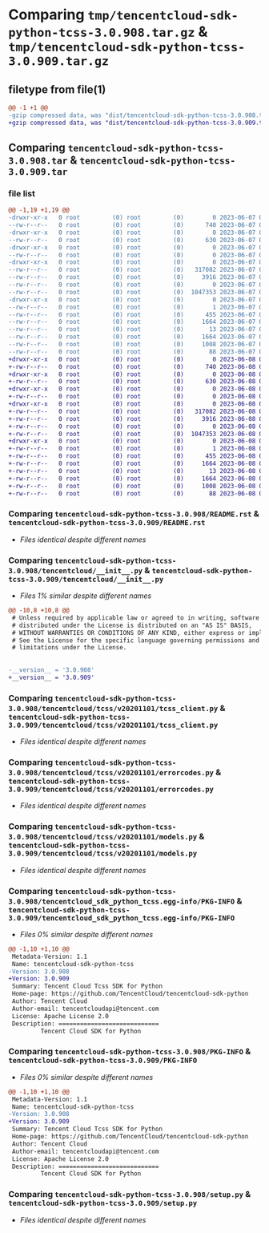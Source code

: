 # Comparing `tmp/tencentcloud-sdk-python-tcss-3.0.908.tar.gz` & `tmp/tencentcloud-sdk-python-tcss-3.0.909.tar.gz`

## filetype from file(1)

```diff
@@ -1 +1 @@
-gzip compressed data, was "dist/tencentcloud-sdk-python-tcss-3.0.908.tar", last modified: Wed Jun  7 00:33:21 2023, max compression
+gzip compressed data, was "dist/tencentcloud-sdk-python-tcss-3.0.909.tar", last modified: Thu Jun  8 00:34:15 2023, max compression
```

## Comparing `tencentcloud-sdk-python-tcss-3.0.908.tar` & `tencentcloud-sdk-python-tcss-3.0.909.tar`

### file list

```diff
@@ -1,19 +1,19 @@
-drwxr-xr-x   0 root         (0) root         (0)        0 2023-06-07 00:33:21.000000 tencentcloud-sdk-python-tcss-3.0.908/
--rw-r--r--   0 root         (0) root         (0)      740 2023-06-07 00:33:21.000000 tencentcloud-sdk-python-tcss-3.0.908/README.rst
-drwxr-xr-x   0 root         (0) root         (0)        0 2023-06-07 00:33:21.000000 tencentcloud-sdk-python-tcss-3.0.908/tencentcloud/
--rw-r--r--   0 root         (0) root         (0)      630 2023-06-07 00:33:21.000000 tencentcloud-sdk-python-tcss-3.0.908/tencentcloud/__init__.py
-drwxr-xr-x   0 root         (0) root         (0)        0 2023-06-07 00:33:21.000000 tencentcloud-sdk-python-tcss-3.0.908/tencentcloud/tcss/
--rw-r--r--   0 root         (0) root         (0)        0 2023-06-07 00:33:21.000000 tencentcloud-sdk-python-tcss-3.0.908/tencentcloud/tcss/__init__.py
-drwxr-xr-x   0 root         (0) root         (0)        0 2023-06-07 00:33:21.000000 tencentcloud-sdk-python-tcss-3.0.908/tencentcloud/tcss/v20201101/
--rw-r--r--   0 root         (0) root         (0)   317082 2023-06-07 00:33:21.000000 tencentcloud-sdk-python-tcss-3.0.908/tencentcloud/tcss/v20201101/tcss_client.py
--rw-r--r--   0 root         (0) root         (0)     3916 2023-06-07 00:33:21.000000 tencentcloud-sdk-python-tcss-3.0.908/tencentcloud/tcss/v20201101/errorcodes.py
--rw-r--r--   0 root         (0) root         (0)        0 2023-06-07 00:33:21.000000 tencentcloud-sdk-python-tcss-3.0.908/tencentcloud/tcss/v20201101/__init__.py
--rw-r--r--   0 root         (0) root         (0)  1047353 2023-06-07 00:33:21.000000 tencentcloud-sdk-python-tcss-3.0.908/tencentcloud/tcss/v20201101/models.py
-drwxr-xr-x   0 root         (0) root         (0)        0 2023-06-07 00:33:21.000000 tencentcloud-sdk-python-tcss-3.0.908/tencentcloud_sdk_python_tcss.egg-info/
--rw-r--r--   0 root         (0) root         (0)        1 2023-06-07 00:33:21.000000 tencentcloud-sdk-python-tcss-3.0.908/tencentcloud_sdk_python_tcss.egg-info/dependency_links.txt
--rw-r--r--   0 root         (0) root         (0)      455 2023-06-07 00:33:21.000000 tencentcloud-sdk-python-tcss-3.0.908/tencentcloud_sdk_python_tcss.egg-info/SOURCES.txt
--rw-r--r--   0 root         (0) root         (0)     1664 2023-06-07 00:33:21.000000 tencentcloud-sdk-python-tcss-3.0.908/tencentcloud_sdk_python_tcss.egg-info/PKG-INFO
--rw-r--r--   0 root         (0) root         (0)       13 2023-06-07 00:33:21.000000 tencentcloud-sdk-python-tcss-3.0.908/tencentcloud_sdk_python_tcss.egg-info/top_level.txt
--rw-r--r--   0 root         (0) root         (0)     1664 2023-06-07 00:33:21.000000 tencentcloud-sdk-python-tcss-3.0.908/PKG-INFO
--rw-r--r--   0 root         (0) root         (0)     1008 2023-06-07 00:33:21.000000 tencentcloud-sdk-python-tcss-3.0.908/setup.py
--rw-r--r--   0 root         (0) root         (0)       88 2023-06-07 00:33:21.000000 tencentcloud-sdk-python-tcss-3.0.908/setup.cfg
+drwxr-xr-x   0 root         (0) root         (0)        0 2023-06-08 00:34:15.000000 tencentcloud-sdk-python-tcss-3.0.909/
+-rw-r--r--   0 root         (0) root         (0)      740 2023-06-08 00:34:15.000000 tencentcloud-sdk-python-tcss-3.0.909/README.rst
+drwxr-xr-x   0 root         (0) root         (0)        0 2023-06-08 00:34:15.000000 tencentcloud-sdk-python-tcss-3.0.909/tencentcloud/
+-rw-r--r--   0 root         (0) root         (0)      630 2023-06-08 00:34:15.000000 tencentcloud-sdk-python-tcss-3.0.909/tencentcloud/__init__.py
+drwxr-xr-x   0 root         (0) root         (0)        0 2023-06-08 00:34:15.000000 tencentcloud-sdk-python-tcss-3.0.909/tencentcloud/tcss/
+-rw-r--r--   0 root         (0) root         (0)        0 2023-06-08 00:34:15.000000 tencentcloud-sdk-python-tcss-3.0.909/tencentcloud/tcss/__init__.py
+drwxr-xr-x   0 root         (0) root         (0)        0 2023-06-08 00:34:15.000000 tencentcloud-sdk-python-tcss-3.0.909/tencentcloud/tcss/v20201101/
+-rw-r--r--   0 root         (0) root         (0)   317082 2023-06-08 00:34:15.000000 tencentcloud-sdk-python-tcss-3.0.909/tencentcloud/tcss/v20201101/tcss_client.py
+-rw-r--r--   0 root         (0) root         (0)     3916 2023-06-08 00:34:15.000000 tencentcloud-sdk-python-tcss-3.0.909/tencentcloud/tcss/v20201101/errorcodes.py
+-rw-r--r--   0 root         (0) root         (0)        0 2023-06-08 00:34:15.000000 tencentcloud-sdk-python-tcss-3.0.909/tencentcloud/tcss/v20201101/__init__.py
+-rw-r--r--   0 root         (0) root         (0)  1047353 2023-06-08 00:34:15.000000 tencentcloud-sdk-python-tcss-3.0.909/tencentcloud/tcss/v20201101/models.py
+drwxr-xr-x   0 root         (0) root         (0)        0 2023-06-08 00:34:15.000000 tencentcloud-sdk-python-tcss-3.0.909/tencentcloud_sdk_python_tcss.egg-info/
+-rw-r--r--   0 root         (0) root         (0)        1 2023-06-08 00:34:15.000000 tencentcloud-sdk-python-tcss-3.0.909/tencentcloud_sdk_python_tcss.egg-info/dependency_links.txt
+-rw-r--r--   0 root         (0) root         (0)      455 2023-06-08 00:34:15.000000 tencentcloud-sdk-python-tcss-3.0.909/tencentcloud_sdk_python_tcss.egg-info/SOURCES.txt
+-rw-r--r--   0 root         (0) root         (0)     1664 2023-06-08 00:34:15.000000 tencentcloud-sdk-python-tcss-3.0.909/tencentcloud_sdk_python_tcss.egg-info/PKG-INFO
+-rw-r--r--   0 root         (0) root         (0)       13 2023-06-08 00:34:15.000000 tencentcloud-sdk-python-tcss-3.0.909/tencentcloud_sdk_python_tcss.egg-info/top_level.txt
+-rw-r--r--   0 root         (0) root         (0)     1664 2023-06-08 00:34:15.000000 tencentcloud-sdk-python-tcss-3.0.909/PKG-INFO
+-rw-r--r--   0 root         (0) root         (0)     1008 2023-06-08 00:34:15.000000 tencentcloud-sdk-python-tcss-3.0.909/setup.py
+-rw-r--r--   0 root         (0) root         (0)       88 2023-06-08 00:34:15.000000 tencentcloud-sdk-python-tcss-3.0.909/setup.cfg
```

### Comparing `tencentcloud-sdk-python-tcss-3.0.908/README.rst` & `tencentcloud-sdk-python-tcss-3.0.909/README.rst`

 * *Files identical despite different names*

### Comparing `tencentcloud-sdk-python-tcss-3.0.908/tencentcloud/__init__.py` & `tencentcloud-sdk-python-tcss-3.0.909/tencentcloud/__init__.py`

 * *Files 1% similar despite different names*

```diff
@@ -10,8 +10,8 @@
 # Unless required by applicable law or agreed to in writing, software
 # distributed under the License is distributed on an "AS IS" BASIS,
 # WITHOUT WARRANTIES OR CONDITIONS OF ANY KIND, either express or implied.
 # See the License for the specific language governing permissions and
 # limitations under the License.
 
 
-__version__ = '3.0.908'
+__version__ = '3.0.909'
```

### Comparing `tencentcloud-sdk-python-tcss-3.0.908/tencentcloud/tcss/v20201101/tcss_client.py` & `tencentcloud-sdk-python-tcss-3.0.909/tencentcloud/tcss/v20201101/tcss_client.py`

 * *Files identical despite different names*

### Comparing `tencentcloud-sdk-python-tcss-3.0.908/tencentcloud/tcss/v20201101/errorcodes.py` & `tencentcloud-sdk-python-tcss-3.0.909/tencentcloud/tcss/v20201101/errorcodes.py`

 * *Files identical despite different names*

### Comparing `tencentcloud-sdk-python-tcss-3.0.908/tencentcloud/tcss/v20201101/models.py` & `tencentcloud-sdk-python-tcss-3.0.909/tencentcloud/tcss/v20201101/models.py`

 * *Files identical despite different names*

### Comparing `tencentcloud-sdk-python-tcss-3.0.908/tencentcloud_sdk_python_tcss.egg-info/PKG-INFO` & `tencentcloud-sdk-python-tcss-3.0.909/tencentcloud_sdk_python_tcss.egg-info/PKG-INFO`

 * *Files 0% similar despite different names*

```diff
@@ -1,10 +1,10 @@
 Metadata-Version: 1.1
 Name: tencentcloud-sdk-python-tcss
-Version: 3.0.908
+Version: 3.0.909
 Summary: Tencent Cloud Tcss SDK for Python
 Home-page: https://github.com/TencentCloud/tencentcloud-sdk-python
 Author: Tencent Cloud
 Author-email: tencentcloudapi@tencent.com
 License: Apache License 2.0
 Description: ============================
         Tencent Cloud SDK for Python
```

### Comparing `tencentcloud-sdk-python-tcss-3.0.908/PKG-INFO` & `tencentcloud-sdk-python-tcss-3.0.909/PKG-INFO`

 * *Files 0% similar despite different names*

```diff
@@ -1,10 +1,10 @@
 Metadata-Version: 1.1
 Name: tencentcloud-sdk-python-tcss
-Version: 3.0.908
+Version: 3.0.909
 Summary: Tencent Cloud Tcss SDK for Python
 Home-page: https://github.com/TencentCloud/tencentcloud-sdk-python
 Author: Tencent Cloud
 Author-email: tencentcloudapi@tencent.com
 License: Apache License 2.0
 Description: ============================
         Tencent Cloud SDK for Python
```

### Comparing `tencentcloud-sdk-python-tcss-3.0.908/setup.py` & `tencentcloud-sdk-python-tcss-3.0.909/setup.py`

 * *Files identical despite different names*

